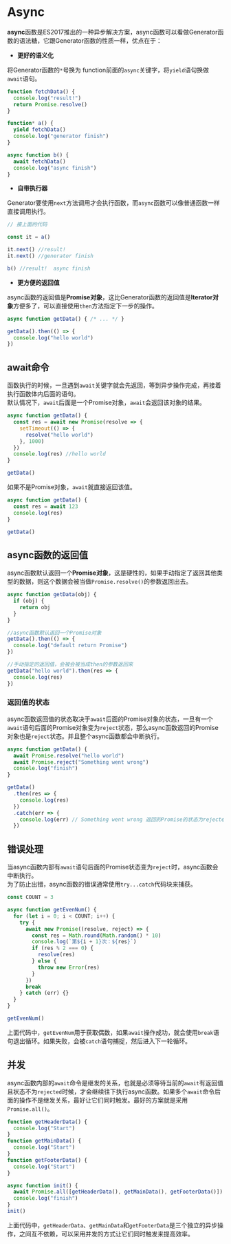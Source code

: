 # Async

**async**函数是ES2017推出的一种异步解决方案，async函数可以看做Generator函数的语法糖，它跟Generator函数的性质一样，优点在于：

* **更好的语义化**

将Generator函数的`*`号换为  function前面的`async`关键字，将`yield`语句换做`await`语句。
```js
function fetchData() {
  console.log("result!")
  return Promise.resolve()
}

function* a() {
  yield fetchData()
  console.log("generator finish")
}

async function b() {
  await fetchData()
  console.log("async finish")
}
```
* **自带执行器**

Generator要使用`next`方法调用才会执行函数，而`async`函数可以像普通函数一样直接调用执行。
```js
// 接上面的代码

const it = a()

it.next() //result!
it.next() //generator finish

b() //result!  async finish
```

* **更方便的返回值**

async函数的返回值是**Promise对象**，这比Generator函数的返回值是**Iterator对象**方便多了，可以直接使用`then`方法指定下一步的操作。
```js
async function getData() { /* ... */ }

getData().then(() => {
  console.log("hello world")
})
```

## await命令
函数执行的时候，一旦遇到`await`关键字就会先返回，等到异步操作完成，再接着执行函数体内后面的语句。\
默认情况下，`await`后面是一个Promise对象，`await`会返回该对象的结果。
```js
async function getData() {
  const res = await new Promise(resolve => {
    setTimeout(() => {
      resolve("hello world")
    }, 1000)
  })
  console.log(res) //hello world
}

getData()
```
如果不是Promise对象，`await`就直接返回该值。
```js
async function getData() {
  const res = await 123
  console.log(res)
}

getData()
```

## async函数的返回值
async函数默认返回一个**Promise对象**，这是硬性的，如果手动指定了返回其他类型的数据，则这个数据会被当做`Promise.resolve()`的参数返回出去。
```js
async function getData(obj) {
  if (obj) {
    return obj
  }
}

//async函数默认返回一个Promise对象
getData().then(() => {
  console.log("default return Promise")
})

//手动指定的返回值，会被会被当成then的参数返回来
getData("hello world").then(res => {
  console.log(res)
})
```

### 返回值的状态
async函数返回值的状态取决于`await`后面的Promise对象的状态，一旦有一个`await`语句后面的Promise对象变为`reject`状态，那么async函数返回的Promise对象也是`reject`状态。并且整个async函数都会中断执行。
```js
async function getData() {
  await Promise.resolve("hello world")
  await Promise.reject("Something went wrong")
  console.log("finish")
}

getData()
  .then(res => {
    console.log(res)
  })
  .catch(err => {
    console.log(err) // Something went wrong 返回的Promise的状态为rejected
  })
```

## 错误处理
当async函数内部有`await`语句后面的Promise状态变为`reject`时，async函数会中断执行。\
为了防止出错，async函数的错误通常使用`try...catch`代码块来捕获。
```js
const COUNT = 3

async function getEvenNum() {
  for (let i = 0; i < COUNT; i++) {
    try {
      await new Promise((resolve, reject) => {
        const res = Math.round(Math.random() * 10)
        console.log(`第${i + 1}次：${res}`)
        if (res % 2 === 0) {
          resolve(res)
        } else {
          throw new Error(res)
        }
      })
      break
    } catch (err) {}
  }
}

getEvenNum()
```
上面代码中，`getEvenNum`用于获取偶数，如果`await`操作成功，就会使用`break`语句退出循环。如果失败，会被`catch`语句捕捉，然后进入下一轮循环。

## 并发
async函数内部的`await`命令是继发的关系，也就是必须等待当前的`await`有返回值且状态不为`rejected`时候，才会继续往下执行async函数。如果多个`await`命令后面的操作不是继发关系，最好让它们同时触发。最好的方案就是采用`Promise.all()`。
```js
function getHeaderData() {
  console.log("Start")
}
function getMainData() {
  console.log("Start")
}
function getFooterData() {
  console.log("Start")
}

async function init() {
  await Promise.all([getHeaderData(), getMainData(), getFooterData()])
  console.log("finish")
}
init()
```
上面代码中，`getHeaderData`、`getMainData`和`getFooterData`是三个独立的异步操作，之间互不依赖，可以采用并发的方式让它们同时触发来提高效率。

<Vssue />